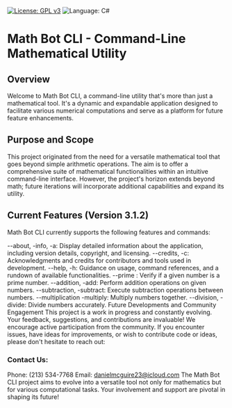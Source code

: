 [![License: GPL v3](https://img.shields.io/github/license/DanielLMcGuire/MathBotCLI?style=flat-square)](https://www.gnu.org/licenses/old-licenses/gpl-3.0) ![Language: C#](https://img.shields.io/badge/language-C%23-green?style=flat-square)

# Math Bot CLI - Command-Line Mathematical Utility

## Overview
Welcome to Math Bot CLI, a command-line utility that's more than just a mathematical tool. It's a dynamic and expandable application designed to facilitate various numerical computations and serve as a platform for future feature enhancements.

## Purpose and Scope
This project originated from the need for a versatile mathematical tool that goes beyond simple arithmetic operations. The aim is to offer a comprehensive suite of mathematical functionalities within an intuitive command-line interface. However, the project's horizon extends beyond math; future iterations will incorporate additional capabilities and expand its utility.

## Current Features (Version 3.1.2)
Math Bot CLI currently supports the following features and commands:

--about, -info, -a: Display detailed information about the application, including version details, copyright, and licensing.
--credits, -c: Acknowledgments and credits for contributors and tools used in development.
--help, -h: Guidance on usage, command references, and a rundown of available functionalities.
--prime <number>: Verify if a given number is a prime number.
--addition, -add: Perform addition operations on given numbers.
--subtraction, -subtract: Execute subtraction operations between numbers.
--multiplication -multiply: Multiply numbers together.
--division, -divide: Divide numbers accurately.
Future Developments and Community Engagement
This project is a work in progress and constantly evolving. Your feedback, suggestions, and contributions are invaluable! We encourage active participation from the community. If you encounter issues, have ideas for improvements, or wish to contribute code or ideas, please don't hesitate to reach out:

### Contact Us:
Phone: (213) 534-7768
Email: danielmcguire23@icloud.com
The Math Bot CLI project aims to evolve into a versatile tool not only for mathematics but for various computational tasks. Your involvement and support are pivotal in shaping its future!
